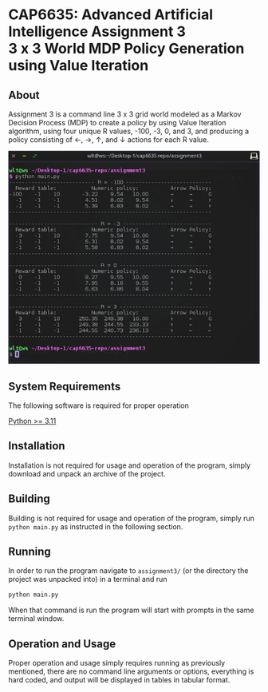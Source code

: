# CAP6635: Advanced Artificial Intelligence Assignment 3 <br> 3 x 3 World MDP Policy Generation using Value Iteration

## About
Assignment 3 is a command line 3 x 3 grid world modeled as a Markov Decision
Process (MDP) to create a policy by using Value Iteration algorithm, using four
unique R values, -100, -3, 0, and 3, and producing a policy consisting of
←, →, ↑, and ↓ actions for each R value.

![Program screenshot](https://github.com/wltjr/cap6635/blob/master/assignment3/screenshot.jpg)

## System Requirements
The following software is required for proper operation

  [Python >= 3.11](https://www.python.org/downloads/)

## Installation
Installation is not required for usage and operation of the program,
simply download and unpack an archive of the project.

## Building
Building is not required for usage and operation of the program,
simply run `python main.py` as instructed in the following section.

## Running
In order to run the program navigate to `assignment3/`
(or the directory the project was unpacked into) in a terminal and run
```sh
python main.py
```
When that command is run the program will start with prompts in the same
terminal window.

## Operation and Usage
Proper operation and usage simply requires running as previously mentioned,
there are no command line arguments or options, everything is hard coded,
and output will be displayed in tables in tabular format.
